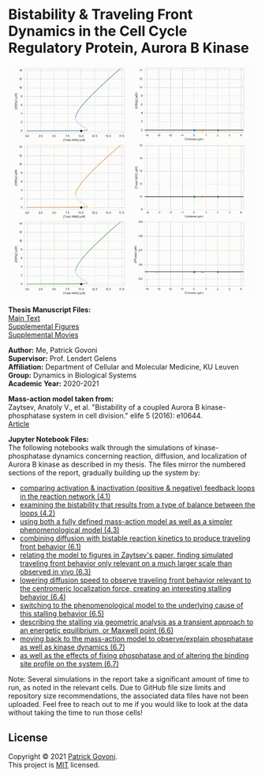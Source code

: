 # Bistability &amp; Traveling Front Dynamics in the Cell Cycle Regulatory Protein, Aurora B Kinase

![title_video](./title_video.gif)

**Thesis Manuscript Files:** <br>
[Main Text](https://github.com/pgovoni21/ABKinase-bistability-traveling-front-dynamics/files/7978798/Govoni_MSc_thesis_main_text.pdf) <br>
[Supplemental Figures](https://github.com/pgovoni21/ABKinase-bistability-traveling-front-dynamics/files/7978800/Govoni_MSc_thesis_supp_figures.pdf) <br>
[Supplemental Movies](https://github.com/pgovoni21/ABKinase-bistability-traveling-front-dynamics/files/7987861/Govoni_MSc_thesis_supp_movies.zip)

**Author:** Me, Patrick Govoni <br>
**Supervisor:** Prof. Lendert Gelens <br>
**Affiliation:** Department of Cellular and Molecular Medicine, KU Leuven <br>
**Group:** Dynamics in Biological Systems <br>
**Academic Year:** 2020-2021 

**Mass-action model taken from:** <br>
Zaytsev, Anatoly V., et al. "Bistability of a coupled Aurora B kinase-phosphatase system in cell division." elife 5 (2016): e10644. <br>
[Article](https://github.com/pgovoni21/ABKinase-bistability-traveling-front-dynamics/files/8017486/Zaytsev_2016_ABkinPP_bistability.pdf)

**Jupyter Notebook Files:** <br>
The following notebooks walk through the simulations of kinase-phosphatase dynamics concerning reaction, diffusion, and localization of Aurora B kinase as described in my thesis. The files mirror the numbered sections of the report, gradually building up the system by:

- [comparing activation & inactivation (positive & negative) feedback loops in the reaction network (4.1)](https://nbviewer.org/github/pgovoni21/ABKinase-bistability-traveling-front-dynamics/blob/main/4_1_activation_inactivation.ipynb)
- [examining the bistability that results from a type of balance between the loops (4.2)](https://nbviewer.org/github/pgovoni21/ABKinase-bistability-traveling-front-dynamics/blob/main/4_2_bistability.ipynb)
- [using both a fully defined mass-action model as well as a simpler phenomenological model (4.3)](https://nbviewer.org/github/pgovoni21/ABKinase-bistability-traveling-front-dynamics/blob/main/4_3_phenomenological_model.ipynb)
- [combining diffusion with bistable reaction kinetics to produce traveling front behavior (6.1)](https://nbviewer.org/github/pgovoni21/ABKinase-bistability-traveling-front-dynamics/blob/main/6_1_diffusion_traveling_fronts.ipynb)
- [relating the model to figures in Zaytsev's paper, finding simulated traveling front behavior only relevant on a much larger scale than observed in vivo (6.3)](https://nbviewer.org/github/pgovoni21/ABKinase-bistability-traveling-front-dynamics/blob/main/6_3_traveling_fronts_mass_action_model_biological_diffusion_speed.ipynb)
- [lowering diffusion speed to observe traveling front behavior relevant to the centromeric localization force, creating an interesting stalling behavior (6.4)](https://nbviewer.org/github/pgovoni21/ABKinase-bistability-traveling-front-dynamics/blob/main/6_4_traveling_fronts_mass_action_model_reduced_diffusion_speed.ipynb)
- [switching to the phenomenological model to the underlying cause of this stalling behavior (6.5)](https://nbviewer.org/github/pgovoni21/ABKinase-bistability-traveling-front-dynamics/blob/main/6_5_traveling_fronts_phenomenological_model.ipynb)
- [describing the stalling via geometric analysis as a transient approach to an energetic equilibrium, or Maxwell point (6.6)](https://nbviewer.org/github/pgovoni21/ABKinase-bistability-traveling-front-dynamics/blob/main/6_6_geometric_analysis_maxwell_point_phenomenological_model.ipynb)
- [moving back to the mass-action model to observe/explain phosphatase as well as kinase dynamics (6.7)](https://nbviewer.org/github/pgovoni21/ABKinase-bistability-traveling-front-dynamics/blob/main/6_7_1_dynamic_kinase_ppase-mass_action_model.ipynb)
- [as well as the effects of fixing phosphatase and of altering the binding site profile on the system (6.7)](https://nbviewer.org/github/pgovoni21/ABKinase-bistability-traveling-front-dynamics/blob/main/6_7_2_dynamic_kinase_ppase-mass_action_model.ipynb)

Note: Several simulations in the report take a significant amount of time to run, as noted in the relevant cells. Due to GitHub file size limits and repository size recommendations, the associated data files have not been uploaded. Feel free to reach out to me if you would like to look at the data without taking the time to run those cells!

## License

Copyright © 2021 [Patrick Govoni](https://github.com/pgovoni21). <br />
This project is [MIT](https://github.com/pgovoni21/ABKinase-bistability-traveling-front-dynamics/blob/main/LICENSE) licensed.
